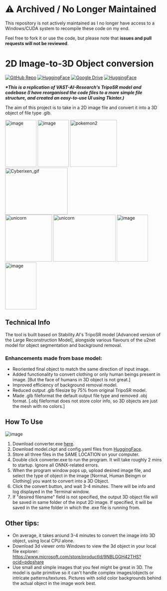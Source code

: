 # ⚠️ Archived / No Longer Maintained

This repository is not actively maintained as I no longer have access to a Windows/CUDA system to recompile these code on my end. 

Feel free to fork it or use the code, but please note that **issues and pull requests will not be reviewed**.

# 2D Image-to-3D Object conversion

[![GitHub Repo](https://img.shields.io/badge/GitHub-TripoSR-<black>?style=flat-square&logo=github)](https://github.com/VAST-AI-Research/TripoSR)
[![HuggingFace](https://img.shields.io/badge/%F0%9F%A4%97%20Huggingface-Model_Card-orange)](https://huggingface.co/stabilityai/TripoSR)
[![Google Drive](https://img.shields.io/badge/GoogleDrive-File-blue?style=flat-square&logo=googledrive)](https://drive.google.com/file/d/1HR85CjbC0nALfKz_PJTATxW7CmjNezXP/view?usp=sharing)
[![HuggingFace](https://img.shields.io/badge/%F0%9F%A4%97%20Huggingface-Gradio_Demo-yellow)](https://huggingface.co/spaces/stabilityai/TripoSR)

**_*This is a replication of VAST-AI-Research's TripoSR model and codebase (I have reorganised the code files to a more simple file structure, and created an easy-to-use UI using Tkinter.)_**

The aim of this project is to take in a 2D image file and convert it into a 3D object of file type .glb.

<img src="https://github.com/KVignesh122/image-to-3D/assets/55841532/82611cd0-450b-4b19-8858-37dde6822c6b" width="100" height="150" alt="image" />
<img src="https://github.com/KVignesh122/image-to-3D/assets/55841532/c0b3658a-5adf-4bd2-bfc3-6ea037f6f4e1" width="100" height="150" alt="image" />
<img src="https://github.com/KVignesh122/image-to-3D/assets/55841532/8fed4272-968e-4921-8a81-3ea02babf183" width="150" height="150" alt="pokemon2" />
<img src="https://github.com/KVignesh122/image-to-3D/assets/55841532/622b4960-518f-442e-92be-30abdc91f2e6" width="200" height="150" alt="Cyberixen_gif" />
<br>
<img src="https://github.com/KVignesh122/image-to-3D/assets/55841532/d4c12913-96bc-4a0b-a173-e8bb7323039b" width="150" height="150" alt="unicorn" />
<img src="https://github.com/KVignesh122/image-to-3D/assets/55841532/2dee2cbf-c027-4f90-b101-5c05c381d93c" width="200" height="150" alt="unicorn" />
<img src="https://github.com/KVignesh122/image-to-3D/assets/55841532/ac608c96-bc0b-4d49-a0de-5a8327aa9edc" width="100" height="150" alt="image" />
<img src="https://github.com/KVignesh122/image-to-3D/assets/55841532/ebc77ed4-16e8-44cb-9afb-c00fab7f757a" width="100" height="150" alt="image" />

## Technical Info
 
The tool is built based on Stability.AI's TripoSR model [Advanced version of the Large Reconstruction Model], alongside various flavours of the u2net model for object segmentation and background removal.
 
### Enhancements made from base model:
* Reoriented final object to match the same direction of input image.
* Added functionality to convert clothing or only human beings present in image. [But the face of humans in 3D object is not great.]
* Improved efficiency of background removal model.
* Reduced output .glb filesize by 75% from original TripoSR model.
* Made .glb fileformat the default output file type and removed .obj format. [.obj fileformat does not store color info, so 3D objects are just the mesh with no colors.]

## How To Use
![image](https://github.com/KVignesh122/image-to-3D/assets/55841532/ee12db5f-2868-42fd-a9a5-0665afca2b31)

1. Download converter.exe [here](https://drive.google.com/file/d/1HR85CjbC0nALfKz_PJTATxW7CmjNezXP/view?usp=sharing).
2. Download model.ckpt and config.yaml files from [HuggingFace](https://huggingface.co/stabilityai/TripoSR/tree/main).
3. Store all three files in the SAME LOCATION on your computer.
4. Double click converter.exe to run the program. It will take roughly 2 mins to startup. Ignore all ONNX-related errors.
5. When the program window pops up, upload desired image file, and select the type of object in the image [Normal, Human Beingm or Clothing] you want to convert into a 3D Object.
6. Click the convert button, and wait 3-4 minutes. There will be info and log displayed in the Terminal window.
7. If "desired filename" field is not specified, the output 3D object file will be saved in same folder of the input 2D image. If specified, it will be saved in the same folder in which the .exe file is running from.
 
## Other tips:
- On average, it takes around 3-4 minutes to convert the image into 3D object, using local CPU alone.
- Download 3d viewer onto Windows to view the 3d object in your local file explorer: https://www.microsoft.com/store/productId/9NBLGGH42THS?ocid=pdpshare
- Use small and simple images that you feel might be great in 3D. The model is quite primitive so it can't handle complex images/objects or intricate patterns/textures. Pictures with solid color backgrounds behind the actual object in the image work best.
